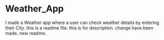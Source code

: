 # Weather_App
I made a Weather app where a user can check weather details by entering their City.
this is a readme file.
this is for description.
change have been made.
new readme.